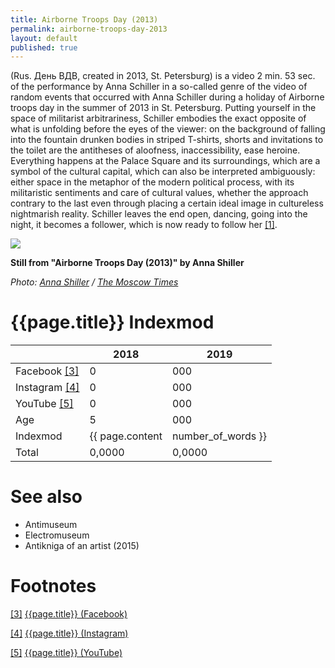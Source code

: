 ```yaml
---
title: Airborne Troops Day (2013)
permalink: airborne-troops-day-2013
layout: default
published: true
---
```

(Rus. День ВДВ, created in 2013, St. Petersburg) is a video 2 min. 53 sec. of the performance by Anna Schiller in a so-called genre of the video of random events that occurred with Anna Schiller during a holiday of Airborne troops day in the summer of 2013 in St. Petersburg. Putting yourself in the space of militarist arbitrariness, Schiller embodies the exact opposite of what is unfolding before the eyes of the viewer: on the background of falling into the fountain drunken bodies in striped T-shirts, shorts and invitations to the toilet are the antitheses of aloofness, inaccessibility, ease heroine. Everything happens at the Palace Square and its surroundings, which are a symbol of the cultural capital, which can also be interpreted ambiguously: either space in the metaphor of the modern political process, with its militaristic sentiments and care of cultural values, whether the approach contrary to the last even through placing a certain ideal image in cultureless nightmarish reality. Schiller leaves the end open, dancing, going into the night, it becomes a follower, which is now ready to follow her <span id="a1">[\[1\]](#f1)</span>.

![](http://old.themoscowtimes.com/upload/005/Shiller_DSC05099_c.jpg)

**Still from "Airborne Troops Day (2013)" by Anna Shiller**

*Photo: [Anna Shiller](shiller-anna) / [The Moscow Times](http://old.themoscowtimes.com/guides/rus/russia--austria-2014/506313/tvorcheskaya-energiya-rossii/508750.html)*

# {{page.title}} Indexmod

||2018|2019|
|-|-|-|
|Facebook <span id="a3">[\[3\]](#f3)</span>|0|000|
|Instagram <span id="a4">[\[4\]](#f4)</span>|0|000|
|YouTube <span id="a5">[\[5\]](#f5)</span>|0|000|
|Age|5|000|
|Indexmod|{{ page.content | number_of_words }}||
|Total|0,0000|0,0000|

# See also

+ Antimuseum
+ Electromuseum
+ Antikniga of an artist (2015)

# Footnotes

[[3]](#a3) <span id="f3"></span> [{{page.title}} (Facebook)](index)

[[4]](#a4) <span id="f4"></span> [{{page.title}} (Instagram)](index)

[[5]](#a5) <span id="f5"></span> [{{page.title}} (YouTube)](index)
